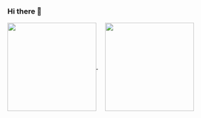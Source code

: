 ### Hi there 👋

<!--   <table>
 <thread>
  <tr>
   <th>
    <a href="https://github.com/anuraghazra/github-readme-stats"><img height=200 align="center" src="https://github-readme-stats.vercel.app/api?username=ngcsmm-aa&rank_icon=github&theme=radical" style="max-width: 100%;"></a>
   </th>

   <th>
    <a href="https://github.com/anuraghazra/github-readme-stats"><img height=200 align="center" src="https://github-readme-stats.vercel.app/api/top-langs/?username=ngcsmm-aa&layout=compact&theme=radical";layout=compact&amp;theme=gruvbox&amp;hide_border=true&amp;hide=css,scss,html" style="max-width: 100%;"></a>
   </th>
  </tr>
 </thread>
</table> -->


<a href="https://github.com/anuraghazra/github-readme-stats">
  <img height=200 align="center" src="https://github-readme-stats.vercel.app/api?username=ngcsmm-aa&rank_icon=facebook&theme=radical" style="max-width: 100%" />
</a>
&nbsp; &nbsp;
<a href="https://github.com/anuraghazra/convoychat">
  <img height=200 align="center" src="https://github-readme-stats.vercel.app/api/top-langs/?username=ngcsmm-aa&layout=compact&theme=radical";layout=compact&amp;theme=gruvbox&amp;hide_border=true&amp;hide=css,scss,html" style="max-width: 100%" />
</a>




<!--
**ngcsmm-aa/ngcsmm-aa** is a ✨ _special_ ✨ repository because its `README.md` (this file) appears on your GitHub profile.

Here are some ideas to get you started:

- 🔭 I’m currently working on ...
- 🌱 I’m currently learning ...
- 👯 I’m looking to collaborate on ...
- 🤔 I’m looking for help with ...
- 💬 Ask me about ...
- 📫 How to reach me: ...
- 😄 Pronouns: ...
- ⚡ Fun fact: ...
-->

